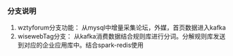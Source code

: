 ### 分支说明

1. wztyforum分支功能：  从mysql中增量采集论坛，外媒，首页数据进入kafka
2. wisewebTag分支：  从kafka消费数据结合规则库进行分词。分解规则库发送到对应的企业应用库中。结合spark-redis使用